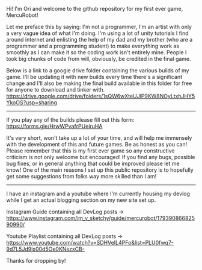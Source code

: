 Hi! I'm Ori and welcome to the github repository for my first ever game, MercuRobot!

Let me preface this by saying:
I'm not a programmer, I'm an artist with only a very vague idea of what I'm doing.
I'm using a lot of unity tutorials I find around internet and enlisting the help of my dad and my brother (who are a programmer and a programming student) to make everything work as smoothly as I can make it so the coding work isn't entirely mine. People I took big chunks of code from will, obviously, be credited in the final game.

Below is a link to a google drive folder containing the various builds of my game. I'll be updating it with new builds every time there's a significant change and I'll also be making the final build available in this folder for free for anyone to download and tinker with.
https://drive.google.com/drive/folders/1sQW6wXteUJlP9KW8NOyLtxhJHY5YkoOS?usp=sharing

***
If you play any of the builds please fill out this form:
https://forms.gle/HrwWPvafrPUeiruHA

It's very short, won't take up a lot of your time, and will help me immensely with the development of this and future games. Be as honest as you can! Please remember that this is my first ever game so any constructive criticism is not only welcome but encouraged!
If you find any bugs, possible bug fixes, or in general anything that could be improved please let me know! One of the main reasons I set up this public repository is to hopefully get some suggestions from folks way more skilled than I am!
***

I have an instagram and a youtube where I'm currently housing my devlog while I get an actual blogging section on my new site set up.

Instagram Guide containing all DevLog posts -> https://www.instagram.com/im_v_sketchy/guide/mercurobot/17939086682590990/

Youtube Playlist containing all DevLog posts -> https://www.youtube.com/watch?v=SDHVeIL4PFo&list=PLU0fwq7-9d7L5Jd9jx00d5Oe0KNszxCB-

Thanks for dropping by!
